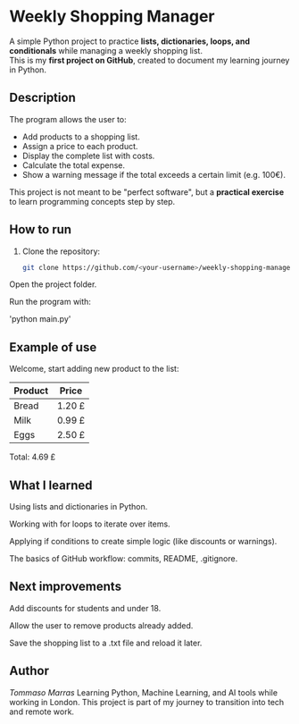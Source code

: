 # Weekly Shopping Manager 

A simple Python project to practice **lists, dictionaries, loops, and conditionals** while managing a weekly shopping list.  
This is my **first project on GitHub**, created to document my learning journey in Python.

## Description 
The program allows the user to:
- Add products to a shopping list.
- Assign a price to each product.
- Display the complete list with costs.
- Calculate the total expense.
- Show a warning message if the total exceeds a certain limit (e.g. 100€).

This project is not meant to be "perfect software", but a **practical exercise** to learn programming concepts step by step.

## How to run
1. Clone the repository:
   ```bash
   git clone https://github.com/<your-username>/weekly-shopping-manager.git

Open the project folder.

Run the program with:

'python main.py'

## Example of use

Welcome, start adding new product to the list:

| Product   | Price |
|-----------|-------|
| Bread     | 1.20 £|
| Milk      | 0.99 £|
| Eggs      | 2.50 £|

Total: 4.69 £

## What I learned
Using lists and dictionaries in Python.

Working with for loops to iterate over items.

Applying if conditions to create simple logic (like discounts or warnings).

The basics of GitHub workflow: commits, README, .gitignore.

## Next improvements
Add discounts for students and under 18.

Allow the user to remove products already added.

Save the shopping list to a .txt file and reload it later.

## Author
*Tommaso Marras*
Learning Python, Machine Learning, and AI tools while working in London.
This project is part of my journey to transition into tech and remote work.
